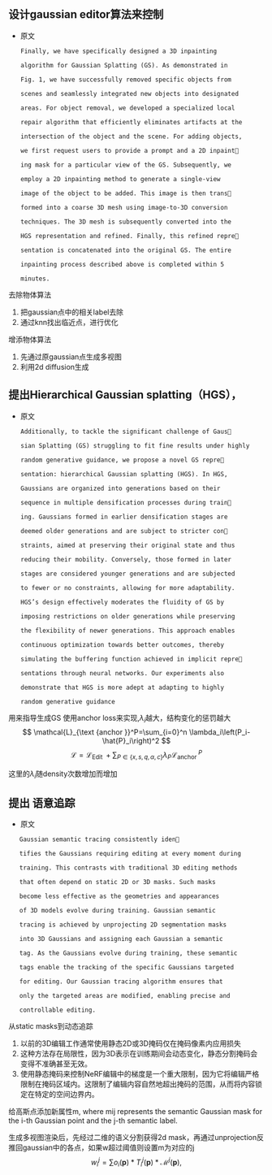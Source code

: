 ## 设计gaussian editor算法来控制
* 原文
	```
	Finally, we have specifically designed a 3D inpainting
	
	algorithm for Gaussian Splatting (GS). As demonstrated in
	
	Fig. 1, we have successfully removed specific objects from
	
	scenes and seamlessly integrated new objects into designated
	
	areas. For object removal, we developed a specialized local
	
	repair algorithm that efficiently eliminates artifacts at the
	
	intersection of the object and the scene. For adding objects,
	
	we first request users to provide a prompt and a 2D inpaint
	
	ing mask for a particular view of the GS. Subsequently, we
	
	employ a 2D inpainting method to generate a single-view
	
	image of the object to be added. This image is then trans
	
	formed into a coarse 3D mesh using image-to-3D conversion
	
	techniques. The 3D mesh is subsequently converted into the
	
	HGS representation and refined. Finally, this refined repre
	
	sentation is concatenated into the original GS. The entire
	
	inpainting process described above is completed within 5
	
	minutes.
	```
去除物体算法
1. 把gaussian点中的相关label去除
2. 通过knn找出临近点，进行优化

增添物体算法
1. 先通过原gaussian点生成多视图
2. 利用2d diffusion生成
## 提出Hierarchical Gaussian splatting（HGS），
* 原文
	```
	Additionally, to tackle the significant challenge of Gaus
	
	sian Splatting (GS) struggling to fit fine results under highly
	
	random generative guidance, we propose a novel GS repre
	
	sentation: hierarchical Gaussian splatting (HGS). In HGS,
	
	Gaussians are organized into generations based on their
	
	sequence in multiple densification processes during train
	
	ing. Gaussians formed in earlier densification stages are
	
	deemed older generations and are subject to stricter con
	
	straints, aimed at preserving their original state and thus
	
	reducing their mobility. Conversely, those formed in later
	
	stages are considered younger generations and are subjected
	
	to fewer or no constraints, allowing for more adaptability.
	
	HGS’s design effectively moderates the fluidity of GS by
	
	imposing restrictions on older generations while preserving
	
	the flexibility of newer generations. This approach enables
	
	continuous optimization towards better outcomes, thereby
	
	simulating the buffering function achieved in implicit repre
	
	sentations through neural networks. Our experiments also
	
	demonstrate that HGS is more adept at adapting to highly
	
	random generative guidance
	```
用来指导生成GS
使用anchor loss来实现,$\lambda_i$越大，结构变化的惩罚越大
$$
\mathcal{L}_{\text {anchor }}^P=\sum_{i=0}^n \lambda_i\left(P_i-\hat{P}_i\right)^2
$$
$$
\mathcal{L}=\mathcal{L}_{\text {Edit }}+\sum_{P \in\{x, s, q, \alpha, c\}} \lambda_P \mathcal{L}_{\text {anchor }}^P
$$

这里的$\lambda_i$随density次数增加而增加
## 提出 语意追踪
* 原文
 ```
	Gaussian semantic tracing consistently iden
	
	tifies the Gaussians requiring editing at every moment during
	
	training. This contrasts with traditional 3D editing methods
	
	that often depend on static 2D or 3D masks. Such masks
	
	become less effective as the geometries and appearances
	
	of 3D models evolve during training. Gaussian semantic
	
	tracing is achieved by unprojecting 2D segmentation masks
	
	into 3D Gaussians and assigning each Gaussian a semantic
	
	tag. As the Gaussians evolve during training, these semantic
	
	tags enable the tracking of the specific Gaussians targeted
	
	for editing. Our Gaussian tracing algorithm ensures that
	
	only the targeted areas are modified, enabling precise and
	
	controllable editing.
```
从static masks到动态追踪
1. 以前的3D编辑工作通常使用静态2D或3D掩码仅在掩码像素内应用损失
2. 这种方法存在局限性，因为3D表示在训练期间会动态变化，静态分割掩码会变得不准确甚至无效。
3. 使用静态掩码来控制NeRF编辑中的梯度是一个重大限制，因为它将编辑严格限制在掩码区域内。这限制了编辑内容自然地超出掩码的范围，从而将内容锁定在特定的空间边界内。

给高斯点添加新属性m, where mij represents the semantic Gaussian mask for the i-th Gaussian point and the j-th semantic label.

生成多视图渲染后，先经过二维的语义分割获得2d mask，再通过unprojection反推回gaussian中的各点，如果w超过阈值则设置m为对应的j
$$
w_i^j=\sum o_i(\boldsymbol{p}) * T_i^j(\boldsymbol{p}) * \mathcal{M}^j(\boldsymbol{p}),
$$
